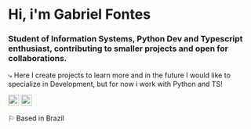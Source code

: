 # Hi, i'm Gabriel Fontes
### Student of Information Systems, Python Dev and Typescript enthusiast, contributing to smaller projects and open for collaborations.

⤷ Here I create projects to learn more and in the future I would like to specialize in Development, but for now i work with Python and TS!

 <a aligh="left" href="mailto:gabrielcmfontes@gmail.com" target="_blank" rel="noreferrer noopener"><img src="https://raw.githubusercontent.com/0xShapeShifter/readme-md/master/public/images/socials/at.svg" alt="Email" width="22" height="22" /></a> <a aligh="left" href="https://www.linkedin.com/in/gabriel-fontes-50598b255/" target="_blank" rel="noreferrer noopener"><img src="https://raw.githubusercontent.com/0xShapeShifter/readme-md/master/public/images/socials/linkedin.svg" alt="LinkedIn" width="22" height="22" /></a>  

⚐ Based in Brazil
